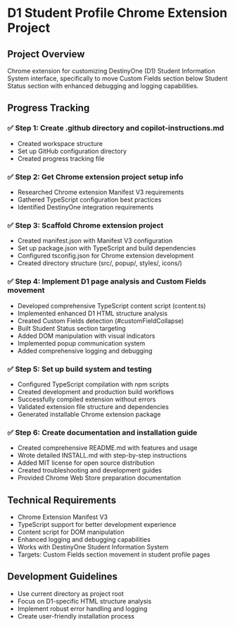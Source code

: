 # D1 Student Profile Chrome Extension Project

## Project Overview
Chrome extension for customizing DestinyOne (D1) Student Information System interface, specifically to move Custom Fields section below Student Status section with enhanced debugging and logging capabilities.

## Progress Tracking

### ✅ Step 1: Create .github directory and copilot-instructions.md
- Created workspace structure
- Set up GitHub configuration directory
- Created progress tracking file

### ✅ Step 2: Get Chrome extension project setup info  
- Researched Chrome extension Manifest V3 requirements
- Gathered TypeScript configuration best practices
- Identified DestinyOne integration requirements

### ✅ Step 3: Scaffold Chrome extension project
- Created manifest.json with Manifest V3 configuration
- Set up package.json with TypeScript and build dependencies
- Configured tsconfig.json for Chrome extension development
- Created directory structure (src/, popup/, styles/, icons/)

### ✅ Step 4: Implement D1 page analysis and Custom Fields movement
- Developed comprehensive TypeScript content script (content.ts)
- Implemented enhanced D1 HTML structure analysis
- Created Custom Fields detection (#customFieldCollapse)
- Built Student Status section targeting
- Added DOM manipulation with visual indicators
- Implemented popup communication system
- Added comprehensive logging and debugging

### ✅ Step 5: Set up build system and testing
- Configured TypeScript compilation with npm scripts
- Created development and production build workflows
- Successfully compiled extension without errors
- Validated extension file structure and dependencies
- Generated installable Chrome extension package

### ✅ Step 6: Create documentation and installation guide
- Created comprehensive README.md with features and usage
- Wrote detailed INSTALL.md with step-by-step instructions
- Added MIT license for open source distribution
- Created troubleshooting and development guides
- Provided Chrome Web Store preparation documentation

## Technical Requirements
- Chrome Extension Manifest V3
- TypeScript support for better development experience
- Content script for DOM manipulation
- Enhanced logging and debugging capabilities
- Works with DestinyOne Student Information System
- Targets: Custom Fields section movement in student profile pages

## Development Guidelines
- Use current directory as project root
- Focus on D1-specific HTML structure analysis
- Implement robust error handling and logging
- Create user-friendly installation process